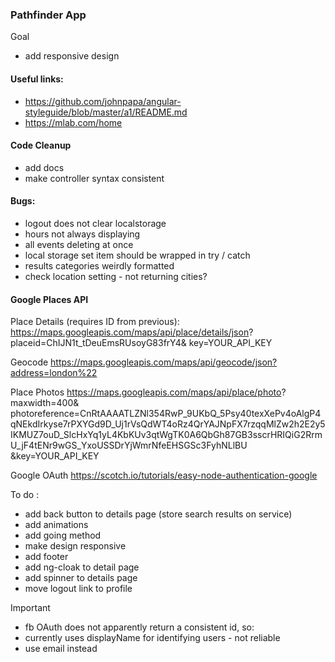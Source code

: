 ### Pathfinder App 

Goal
- add responsive design



#### Useful links: 
- https://github.com/johnpapa/angular-styleguide/blob/master/a1/README.md 
- https://mlab.com/home 

#### Code Cleanup  
- add docs 
- make controller syntax consistent

#### Bugs: 
- logout does not clear localstorage
- hours not always displaying
- all events deleting at once
- local storage set item should be wrapped in try / catch
- results categories weirdly formatted
- check location setting - not returning cities?

#### Google Places API

Place Details (requires ID from previous): 
https://maps.googleapis.com/maps/api/place/details/json?
placeid=ChIJN1t_tDeuEmsRUsoyG83frY4&
key=YOUR_API_KEY

Geocode 
https://maps.googleapis.com/maps/api/geocode/json?address=london%22


Place Photos 
https://maps.googleapis.com/maps/api/place/photo?
maxwidth=400& photoreference=CnRtAAAATLZNl354RwP_9UKbQ_5Psy40texXePv4oAlgP4qNEkdIrkyse7rPXYGd9D_Uj1rVsQdWT4oRz4QrYAJNpFX7rzqqMlZw2h2E2y5IKMUZ7ouD_SlcHxYq1yL4KbKUv3qtWgTK0A6QbGh87GB3sscrHRIQiG2RrmU_jF4tENr9wGS_YxoUSSDrYjWmrNfeEHSGSc3FyhNLlBU
&key=YOUR_API_KEY

Google OAuth
https://scotch.io/tutorials/easy-node-authentication-google 


To do :  
- add back button to details page (store search results on service)
- add animations
- add going method
- make design responsive
- add footer
- add ng-cloak to detail page
- add spinner to details page
- move logout link to profile



Important 
- fb OAuth does not apparently return a consistent id, so: 
- currently uses displayName for identifying users - not reliable 
- use email instead





